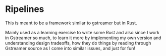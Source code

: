 # Ripelines

This is meant to be a framework similar to gstreamer but in Rust.

Mainly used as a learning exercise to write some Rust and also since I work in Gstreamer so much, to learn it more by implementing my own version and understanding design tradeoffs, how they do things by reading through Gstreamer source as I come into similar issues, and just for fun!
